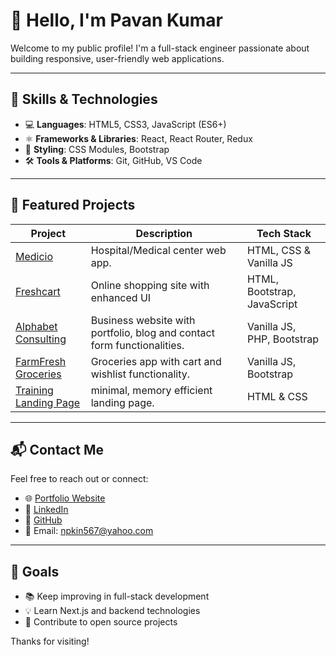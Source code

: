 <!--
**projectpk5/projectpk5** is a ✨ _special_ ✨ repository because its `README.md` (this file) appears on your GitHub profile.

Here are some ideas to get you started:

- 🔭 I’m currently working on ...
- 🌱 I’m currently learning ...
- 👯 I’m looking to collaborate on ...
- 🤔 I’m looking for help with ...
- 💬 Ask me about ...
- 📫 How to reach me: ...
- 😄 Pronouns: ...
- ⚡ Fun fact: ...
-->
# 👋 Hello, I'm Pavan Kumar

Welcome to my public profile! I'm a full-stack engineer passionate about building responsive, user-friendly web applications.

---

## 🧰 Skills & Technologies

- 💻 **Languages**: HTML5, CSS3, JavaScript (ES6+)
- ⚛️ **Frameworks & Libraries**: React, React Router, Redux
- 🎨 **Styling**: CSS Modules, Bootstrap
- 🛠️ **Tools & Platforms**: Git, GitHub, VS Code

---

## 📂 Featured Projects

| Project | Description | Tech Stack |
|--------|-------------|------------|
| [Medicio](#) | Hospital/Medical center web app. | HTML, CSS & Vanilla JS |
| [Freshcart](#) | Online shopping site with enhanced UI | HTML, Bootstrap, JavaScript |
| [Alphabet Consulting](#) | Business website with portfolio, blog and contact form functionalities. | Vanilla JS, PHP, Bootstrap |
| [FarmFresh Groceries](#) | Groceries app with cart and wishlist functionality. | Vanilla JS, Bootstrap |
| [Training Landing Page](#) | minimal, memory efficient landing page. | HTML & CSS |

---

## 📬 Contact Me

Feel free to reach out or connect:

- 🌐 [Portfolio Website](https://yourwebsite.com)
- 💼 [LinkedIn](https://linkedin.com/in/yourprofile)
- 🐙 [GitHub](https://github.com/projectpk5)
- 📧 Email: [npkin567@yahoo.com](mailto:npkin567@yahoo.com)

---

## 📌 Goals

- 📚 Keep improving in full-stack development
- 💡 Learn Next.js and backend technologies
- 🚀 Contribute to open source projects

Thanks for visiting!

